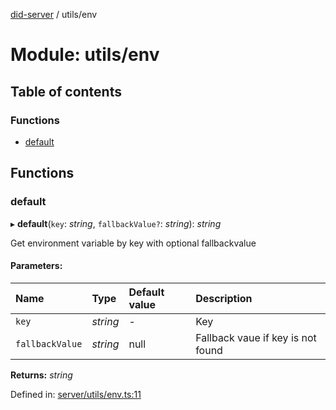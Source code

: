 [did-server](../README.md) / utils/env

# Module: utils/env

## Table of contents

### Functions

- [default](utils_env.md#default)

## Functions

### default

▸ **default**(`key`: *string*, `fallbackValue?`: *string*): *string*

Get environment variable by key with optional fallbackvalue

#### Parameters:

Name | Type | Default value | Description |
:------ | :------ | :------ | :------ |
`key` | *string* | - | Key   |
`fallbackValue` | *string* | null | Fallback vaue if key is not found    |

**Returns:** *string*

Defined in: [server/utils/env.ts:11](https://github.com/Puzzlepart/did/blob/f9e4ba75/server/utils/env.ts#L11)
